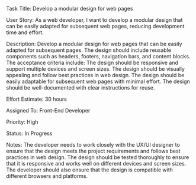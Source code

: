 Task Title: Develop a modular design for web pages

User Story: As a web developer, I want to develop a modular design that can be easily adapted for subsequent web pages, reducing development time and effort.

Description: Develop a modular design for web pages that can be easily adapted for subsequent pages. The design should include reusable components such as headers, footers, navigation bars, and content blocks. The acceptance criteria include:
The design should be responsive and support multiple devices and screen sizes.
The design should be visually appealing and follow best practices in web design.
The design should be easily adaptable for subsequent web pages with minimal effort.
The design should be well-documented with clear instructions for reuse.

Effort Estimate: 30 hours

Assigned To: Front-End Developer

Priority: High

Status: In Progress

Notes: The developer needs to work closely with the UX/UI designer to ensure that the design meets the project requirements and follows best practices in web design. The design should be tested thoroughly to ensure that it is responsive and works well on different devices and screen sizes. The developer should also ensure that the design is compatible with different browsers and platforms.